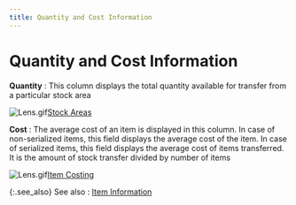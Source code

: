 ```yaml
---
title: Quantity and Cost Information
---
```


# Quantity and Cost Information


**Quantity**
: This column displays the total quantity available for transfer from a particular stock area


![Lens.gif]({{site.wm_baseurl}}/img/lens.gif)[Stock Areas](managing-items.chm::/stock_area.htm)


**Cost**
: The average cost of an item is displayed in this column. In case of non-serialized items, this field displays the average cost of the item. In case of serialized items, this field displays the average cost of items transferred. It is the amount of stock transfer divided by number of items


![Lens.gif]({{site.wm_baseurl}}/img/lens.gif)[Item Costing]({{site.mi_chm}}/item-profile-details/item-costing/item_costing.html)


{:.see_also}
See also
: [Item Information]({{site.wm_baseurl}}/misc/item_information_stck_trsfr.html)
